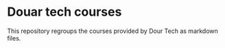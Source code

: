 # Douar tech courses

This repository regroups the courses provided by Dour Tech as markdown files.
